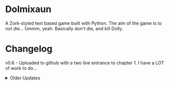 # Dolmixaun
A Zork-styled text based game built with Python. The aim of the game is to not die... Ummm, yeah. Basically don't die, and kill Dolly.

# Changelog
v0.6 - Uploaded to github with a two line entrance to chapter 1. I have a LOT of work to do...
<details> 
  <summary>Older Updates</summary>
  
  v0.5 - The "Global domination" update. - Changed the way the game records details by adding global variables for A/S/N.
  
  v0.4 - The "Halt! In the name of the law!" update. - Sorry guys, terms and conditions.
  
  v0.3 - The "MENUte, tiny" update. - The chapter select menu that you will be usuing to... Well, select chapters I guess.
  
  v0.2 - The "Oh, would you look at the time!" update. - Yup. That's right. "import time" so that I can make you wait.
  
  v0.1 - The "I've made a start!" update. - Game begins with the asking of character name, gender ID and an age.
</details>
